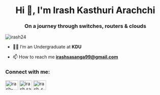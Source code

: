<h1 align="center">Hi 👋, I'm Irash Kasthuri Arachchi</h1>
<h3 align="center">On a journey through switches, routers & clouds</h3>

<p align="left"> <img src="https://komarev.com/ghpvc/?username=irash24&label=Profile%20views&color=0e75b6&style=flat" alt="irash24" /> </p>

- 🧑‍🎓 I’m an Undergraduate at **KDU**

- 📫 How to reach me **irashsasanga99@gmail.com**

<h3 align="left">Connect with me:</h3>
<p align="left">
<a href="https://linkedin.com/in/irash-kasthuri-arachchi-8a1806357" target="blank"><img align="center" src="https://raw.githubusercontent.com/rahuldkjain/github-profile-readme-generator/master/src/images/icons/Social/linked-in-alt.svg" alt="irash-kasthuri-arachchi-8a1806357" height="30" width="40" /></a>
<a href="https://fb.com/irash.sasanga.5" target="blank"><img align="center" src="https://raw.githubusercontent.com/rahuldkjain/github-profile-readme-generator/master/src/images/icons/Social/facebook.svg" alt="irash.sasanga.5" height="30" width="40" /></a>
<a href="https://instagram.com/irash_sk" target="blank"><img align="center" src="https://raw.githubusercontent.com/rahuldkjain/github-profile-readme-generator/master/src/images/icons/Social/instagram.svg" alt="irash_sk" height="30" width="40" /></a>
</p>
